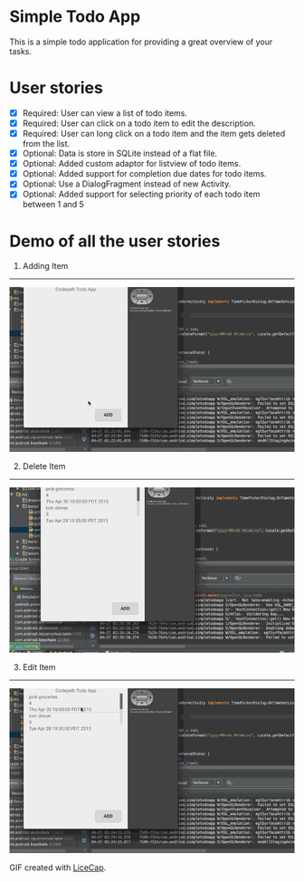 Simple Todo App
===============

This is a simple todo application for providing a great overview of your tasks. 

User stories
============

   * [x] Required: User can view a list of todo items. 
   * [x] Required: User can click on a todo item to edit the description. 
   * [x] Required: User can long click on a todo item and the item gets deleted from the list.
   * [x] Optional: Data is store in SQLite instead of a flat file. 
   * [x] Optional: Added custom adaptor for listview of todo items. 
   * [x] Optional: Added support for completion due dates for todo items. 
   * [x] Optional: Use a DialogFragment instead of new Activity.
   * [x] Optional: Added support for selecting priority of each todo item between 1 and 5

Demo of all the user stories
============================
1. Adding Item
--------------

![Add Todo Item Demo](AddTodoItem.gif)

2. Delete Item
--------------

![Delete Todo Item Demo](DeleteTodoItem.gif)

3. Edit Item
-------------

![Edit Todo Item Demo](EditTodoItem.gif)


GIF created with [LiceCap](http://www.cockos.com/licecap/).


